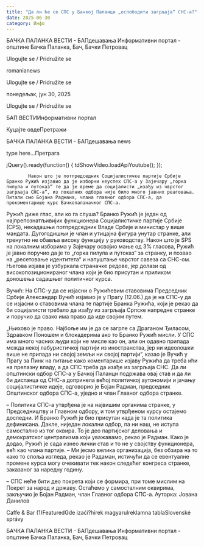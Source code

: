 ```yaml
---
title: "Да ли ће се СПС у Бачкој Паланци „ослободити загрљаја“ СНС-а?"
date: 2025-06-30
category: Инфо
---
```


БАЧКА ПАЛАНКА ВЕСТИ - БАПдешавања Информативни портал - општине Бачка Паланка, Бач, Бачки Петровац

Ulogujte se / Pridružite se

romanianews

Ulogujte se / Pridružite se

понедељак, јун 30, 2025

Ulogujte se / Pridružite se

БАП ВЕСТИИнформативни портал

Куцајте овдеПретражи

БАЧКА ПАЛАНКА ВЕСТИ - БАПдешавања news

type here...Претрага

jQuery().ready(function() {
                            tdShowVideo.loadApiYoutube(); 
                        });
                        
                    
            Након што је потпредседник Социјалистичке партије Србије Бранко Ружић изјавио да је изборни неуспех СПС-а у Зајечару „горка пилула и путоказ“ те да је време да социјалисти „изађу из чврстог загрљаја СНС-а“, из локалних одбора није било много јавних реаговања. Питали смо Бојана Радмана, члана главног одбора СПС-а, да прокоментарише курс Бачкопаланачког СПС-а.

Ружић диже глас, али ко га слуша?
Бранко Ружић је један од најпрепознатљивијих функционера Социјалистичке партије Србије (СPS), некадашњи потпредседник Владе Србије и министар у више мандата. Дугогодишњи је члан и утицајна фигура унутар странке, али тренутно не обавља високу функцију у руководству.
Након што је SPS на локалним изборима у Зајечару освојио мање од 3% гласова, Ружић је јавно поручио да је то „горка пилула и путоказ“ за странку, и позвао на „ресетовање идентитета“ и напуштање чврстог савеза са СНС-ом. Његова изјава је узбуркала страначке редове, јер долази од високопозиционираног члана који је био присутан и приликом доношења садашњег политичког курса.


Вучић: На СПС-у да се изјасни о Ружићевим ставовима
Председник Србије Александар Вучић изјавио је у Прагу (12.06.) да је на СПС-у да се изјасни о ставовима члана те партије Бранка Ружића, који је рекао да би социјалисти требало да изађу из загрљаја Српске напредне странке и поручио да свако има право да иде својим путем.


„Њихово је право. Најбоље им је да се загрле са Драганом Ђиласом, Здравком Поношем и блокадерима ако то Бранко Ружић мисли. У СПС има много часних људи који не мисле као он, али он одавно припада можда некој лабуристичкој партији из иностранства, јер ни идеолошки више не припада ни својој земљи ни својој партији“, казао је Вучић у Прагу за Пинк на питање како коментарише изјаву Ружића да треба ићи на прелазну владу, а да СПС треба да изађе из загрљаја СНС.
Да ли општински одбор СПС-а у Бачкој Паланци подржава овај став и да ли би дистанца од СНС-а допринела већој политичкој аутономији и јачању социјалистичке идеје, одговорио је Бојан Радман, председник Општинског одбора СПС-а, уједно и члан Главног одбора странке.


– Политика СПС-а утврђена је на највишим органима странке, у Председништву и Главном одбору, и том утврђеном курсу остајемо доследни. И Бранко Ружић је био присутан када је та политика дефинисана. Дакле, ниједан локални одбор, па ни наш, не иступа самостално из тог оквира. То је део партијског деловања и демократског централизма који уважавамо, рекао је Радман.
Како је додао, Ружић је сада изнео лични став и то не у својству функционера, већ као члана партије.
– Ми јесмо велика организација, без обзира на то како то споља изгледа, рекао је Радаман, истичући да се евентуалне промене курса могу очекивати тек након следећег конгреса странке, заказаног за наредну годину.












– СПС неће бити део покрета који се формира, при томе мислим на Покрет за народ и државу. Остаћемо у самосталним оквирима, закључио је Бојан Радман, члан Главног одбора СПС-а.
Ауторка: Јована Данилов

Caffe & Bar (1)FeaturedGde izaći?hírek magyarulreklamna tablaSlovenské správy

БАЧКА ПАЛАНКА ВЕСТИ - БАПдешавања Информативни портал - општине Бачка Паланка, Бач, Бачки Петровац
